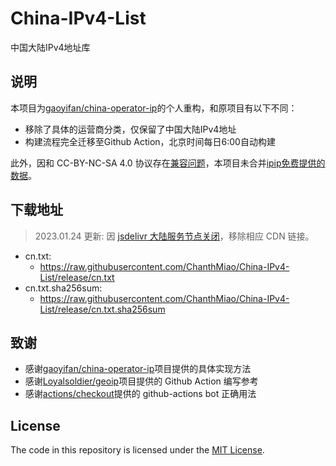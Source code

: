 # China-IPv4-List

中国大陆IPv4地址库

## 说明

本项目为[gaoyifan/china-operator-ip](https://github.com/gaoyifan/china-operator-ip)的个人重构，和原项目有以下不同：

- 移除了具体的运营商分类，仅保留了中国大陆IPv4地址
- 构建流程完全迁移至Github Action，北京时间每日6:00自动构建

此外，因和 CC-BY-NC-SA 4.0 协议存在[兼容问题](https://creativecommons.org/share-your-work/licensing-considerations/compatible-licenses)，本项目未合并[ipip免费提供的数据](https://github.com/17mon/china_ip_list)。

## 下载地址

> 2023.01.24 更新: 因 [jsdelivr 大陆服务节点关闭](https://luotianyi.vc/6295.html)，移除相应 CDN 链接。

- cn.txt:
  - <https://raw.githubusercontent.com/ChanthMiao/China-IPv4-List/release/cn.txt>
- cn.txt.sha256sum:
  - <https://raw.githubusercontent.com/ChanthMiao/China-IPv4-List/release/cn.txt.sha256sum>

## 致谢

- 感谢[gaoyifan/china-operator-ip](https://github.com/gaoyifan/china-operator-ip)项目提供的具体实现方法
- 感谢[Loyalsoldier/geoip](https://github.com/Loyalsoldier/geoip)项目提供的 Github Action 编写参考
- 感谢[actions/checkout](https://github.com/actions/checkout/discussions/479)提供的 github-actions bot 正确用法

## License

The code in this repository is licensed under the [MIT License](https://github.com/ChanthMiao/China-IPv4-List/blob/main/LICENSE).
